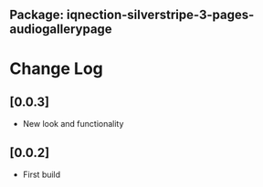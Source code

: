 ## Package: iqnection-silverstripe-3-pages-audiogallerypage
# Change Log


## [0.0.3]
- New look and functionality

## [0.0.2]
- First build
